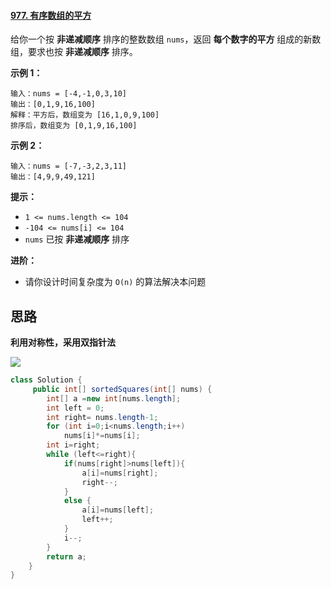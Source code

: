 #### [977. 有序数组的平方](https://leetcode-cn.com/problems/squares-of-a-sorted-array/)

给你一个按 **非递减顺序** 排序的整数数组 `nums`，返回 **每个数字的平方** 组成的新数组，要求也按 **非递减顺序** 排序。



 

**示例 1：**

```
输入：nums = [-4,-1,0,3,10]
输出：[0,1,9,16,100]
解释：平方后，数组变为 [16,1,0,9,100]
排序后，数组变为 [0,1,9,16,100]
```

**示例 2：**

```
输入：nums = [-7,-3,2,3,11]
输出：[4,9,9,49,121]
```

 

**提示：**

- `1 <= nums.length <= 104`
- `-104 <= nums[i] <= 104`
- `nums` 已按 **非递减顺序** 排序

 

**进阶：**

- 请你设计时间复杂度为 `O(n)` 的算法解决本问题

## 思路

**利用对称性，采用双指针法**

![](https://code-thinking.cdn.bcebos.com/gifs/977.有序数组的平方.gif)

```java
class Solution {
     public int[] sortedSquares(int[] nums) {
        int[] a =new int[nums.length];
        int left = 0;
        int right= nums.length-1;
        for (int i=0;i<nums.length;i++)
            nums[i]*=nums[i];
        int i=right;
        while (left<=right){
            if(nums[right]>nums[left]){
                a[i]=nums[right];
                right--;
            }
            else {
                a[i]=nums[left];
                left++;
            }
            i--;
        }
        return a;
    }
}
```

